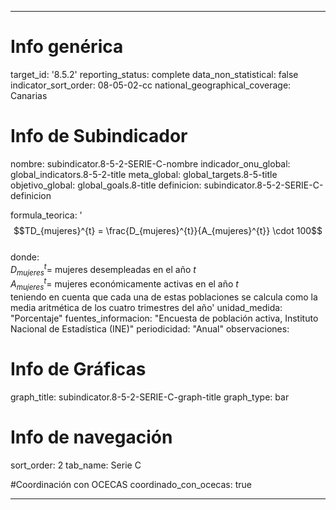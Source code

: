 ---

# Info genérica
target_id: '8.5.2'
reporting_status: complete
data_non_statistical: false
indicator_sort_order: 08-05-02-cc
national_geographical_coverage: Canarias

# Info de Subindicador
nombre: subindicator.8-5-2-SERIE-C-nombre
indicador_onu_global: global_indicators.8-5-2-title
meta_global: global_targets.8-5-title
objetivo_global: global_goals.8-title
definicion: subindicator.8-5-2-SERIE-C-definicion

formula_teorica: '$$TD_{mujeres}^{t} = \frac{D_{mujeres}^{t}}{A_{mujeres}^{t}} \cdot 100$$ <br>
donde: <br>
$D_{mujeres}^{t} =$ mujeres desempleadas en el año $t$ <br>
$A_{mujeres}^{t} =$ mujeres económicamente activas en el año $t$ <br>
teniendo en cuenta que cada una de estas poblaciones se calcula como la media aritmética de los cuatro trimestres del año'
unidad_medida: "Porcentaje"
fuentes_informacion: "Encuesta de población activa, Instituto Nacional de Estadística (INE)"
periodicidad: "Anual"
observaciones: 

# Info de Gráficas
graph_title: subindicator.8-5-2-SERIE-C-graph-title
graph_type: bar

# Info de navegación
sort_order: 2
tab_name: Serie C

#Coordinación con OCECAS
coordinado_con_ocecas: true

---